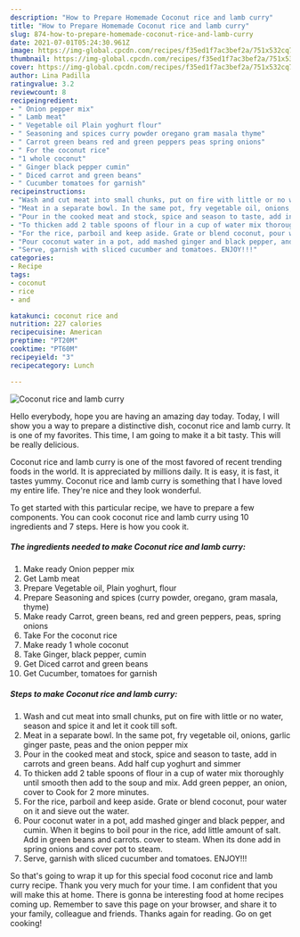 ```yaml
---
description: "How to Prepare Homemade Coconut rice and lamb curry"
title: "How to Prepare Homemade Coconut rice and lamb curry"
slug: 874-how-to-prepare-homemade-coconut-rice-and-lamb-curry
date: 2021-07-01T05:24:30.961Z
image: https://img-global.cpcdn.com/recipes/f35ed1f7ac3bef2a/751x532cq70/coconut-rice-and-lamb-curry-recipe-main-photo.jpg
thumbnail: https://img-global.cpcdn.com/recipes/f35ed1f7ac3bef2a/751x532cq70/coconut-rice-and-lamb-curry-recipe-main-photo.jpg
cover: https://img-global.cpcdn.com/recipes/f35ed1f7ac3bef2a/751x532cq70/coconut-rice-and-lamb-curry-recipe-main-photo.jpg
author: Lina Padilla
ratingvalue: 3.2
reviewcount: 8
recipeingredient:
- " Onion pepper mix"
- " Lamb meat"
- " Vegetable oil Plain yoghurt flour"
- " Seasoning and spices curry powder oregano gram masala thyme"
- " Carrot green beans red and green peppers peas spring onions"
- " For the coconut rice"
- "1 whole coconut"
- " Ginger black pepper cumin"
- " Diced carrot and green beans"
- " Cucumber tomatoes for garnish"
recipeinstructions:
- "Wash and cut meat into small chunks, put on fire with little or no water, season and spice it and let it cook till soft."
- "Meat in a separate bowl. In the same pot, fry vegetable oil, onions, garlic ginger paste, peas and the onion pepper mix"
- "Pour in the cooked meat and stock, spice and season to taste, add in carrots and green beans. Add half cup yoghurt and simmer"
- "To thicken add 2 table spoons of flour in a cup of water mix thoroughly until smooth then add to the soup and mix. Add green pepper, an onion, cover to Cook for 2 more minutes."
- "For the rice, parboil and keep aside. Grate or blend coconut, pour water on it and sieve out the water."
- "Pour coconut water in a pot, add mashed ginger and black pepper, and cumin. When it begins to boil pour in the rice, add little amount of salt. Add in green beans and carrots. cover to steam. When its done add in spring onions and cover pot to steam."
- "Serve, garnish with sliced cucumber and tomatoes. ENJOY!!!"
categories:
- Recipe
tags:
- coconut
- rice
- and

katakunci: coconut rice and 
nutrition: 227 calories
recipecuisine: American
preptime: "PT20M"
cooktime: "PT60M"
recipeyield: "3"
recipecategory: Lunch

---
```



![Coconut rice and lamb curry](https://img-global.cpcdn.com/recipes/f35ed1f7ac3bef2a/751x532cq70/coconut-rice-and-lamb-curry-recipe-main-photo.jpg)

Hello everybody, hope you are having an amazing day today. Today, I will show you a way to prepare a distinctive dish, coconut rice and lamb curry. It is one of my favorites. This time, I am going to make it a bit tasty. This will be really delicious.

Coconut rice and lamb curry is one of the most favored of recent trending foods in the world. It is appreciated by millions daily. It is easy, it is fast, it tastes yummy. Coconut rice and lamb curry is something that I have loved my entire life. They're nice and they look wonderful.




To get started with this particular recipe, we have to prepare a few components. You can cook coconut rice and lamb curry using 10 ingredients and 7 steps. Here is how you cook it.

<!--inarticleads1-->

##### The ingredients needed to make Coconut rice and lamb curry:

1. Make ready  Onion pepper mix
1. Get  Lamb meat
1. Prepare  Vegetable oil, Plain yoghurt, flour
1. Prepare  Seasoning and spices (curry powder, oregano, gram masala, thyme)
1. Make ready  Carrot, green beans, red and green peppers, peas, spring onions
1. Take  For the coconut rice
1. Make ready 1 whole coconut
1. Take  Ginger, black pepper, cumin
1. Get  Diced carrot and green beans
1. Get  Cucumber, tomatoes for garnish




<!--inarticleads2-->

##### Steps to make Coconut rice and lamb curry:

1. Wash and cut meat into small chunks, put on fire with little or no water, season and spice it and let it cook till soft.
1. Meat in a separate bowl. In the same pot, fry vegetable oil, onions, garlic ginger paste, peas and the onion pepper mix
1. Pour in the cooked meat and stock, spice and season to taste, add in carrots and green beans. Add half cup yoghurt and simmer
1. To thicken add 2 table spoons of flour in a cup of water mix thoroughly until smooth then add to the soup and mix. Add green pepper, an onion, cover to Cook for 2 more minutes.
1. For the rice, parboil and keep aside. Grate or blend coconut, pour water on it and sieve out the water.
1. Pour coconut water in a pot, add mashed ginger and black pepper, and cumin. When it begins to boil pour in the rice, add little amount of salt. Add in green beans and carrots. cover to steam. When its done add in spring onions and cover pot to steam.
1. Serve, garnish with sliced cucumber and tomatoes. ENJOY!!!




So that's going to wrap it up for this special food coconut rice and lamb curry recipe. Thank you very much for your time. I am confident that you will make this at home. There is gonna be interesting food at home recipes coming up. Remember to save this page on your browser, and share it to your family, colleague and friends. Thanks again for reading. Go on get cooking!
